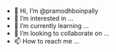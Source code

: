 - 👋 Hi, I’m @pramodhboinpally
- 👀 I’m interested in ...
- 🌱 I’m currently learning ...
- 💞️ I’m looking to collaborate on ...
- 📫 How to reach me ...

<!---
pramodhboinpally/pramodhboinpally is a ✨ special ✨ repository because its `README.md` (this file) appears on your GitHub profile.
You can click the Preview link to take a look at your changes.
--->
